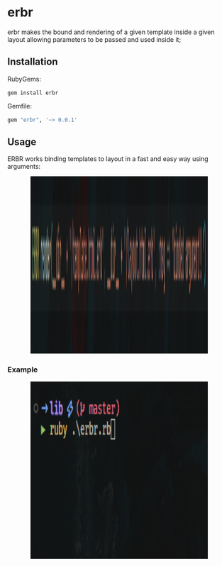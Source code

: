 # erbr
erbr makes the bound and rendering of a given template inside a given layout allowing parameters to be passed and used inside it;

## Installation
RubyGems:
```
gem install erbr
```
Gemfile: 
```sh
gem "erbr", '~> 0.0.1'
```
## Usage
ERBR works binding templates to layout in a fast and easy way using arguments:

<div align="center">
    <img src="assets/erbr.png" width="400" height="400" alt="css-in-readme">
</div>

### Example

<div align="center">
    <img src="assets/erbr.gif" width="400" height="400" alt="css-in-readme">
</div>

